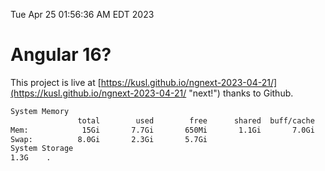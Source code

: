 Tue Apr 25 01:56:36 AM EDT 2023

# Angular 16?


This project is live at [https://kusl.github.io/ngnext-2023-04-21/](https://kusl.github.io/ngnext-2023-04-21/ "next!") thanks to Github.

```bash
System Memory
               total        used        free      shared  buff/cache   available
Mem:            15Gi       7.7Gi       650Mi       1.1Gi       7.0Gi       6.2Gi
Swap:          8.0Gi       2.3Gi       5.7Gi
System Storage
1.3G	.
```

